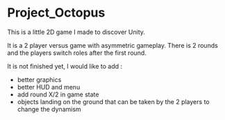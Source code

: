# Project_Octopus

This is a little 2D game I made to discover Unity.

It is a 2 player versus game with asymmetric gameplay.
There is 2 rounds and the players switch roles after the first round. 

It is not finished yet, I would like to add :
- better graphics
- better HUD and menu
- add round X/2 in game state
- objects landing on the ground that can be taken by the 2 players to change the dynamism
